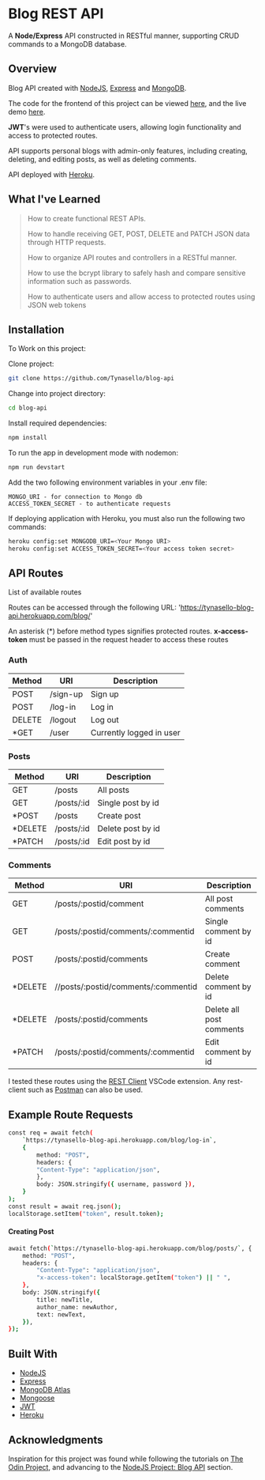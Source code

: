 # Blog REST API

A **Node/Express** API constructed in RESTful manner, supporting CRUD commands to a MongoDB database.

## Overview

Blog API created with [NodeJS](https://nodejs.dev/), [Express](https://expressjs.com/) and [MongoDB](https://www.mongodb.com/cloud/atlas).

The code for the frontend of this project can be viewed [here](https://github.com/Tynasello/blog-frontend), and the live demo [here](https://tynasello.github.io/blog-frontend/).

**JWT**'s were used to authenticate users, allowing login functionality and access to protected routes.

API supports personal blogs with admin-only features, including creating, deleting, and editing posts, as well as deleting comments.

API deployed with [Heroku](https://www.heroku.com).

## What I've Learned

> How to create functional REST APIs.
>
> How to handle receiving GET, POST, DELETE and PATCH JSON data through HTTP requests.
>
> How to organize API routes and controllers in a RESTful manner.
>
> How to use the bcrypt library to safely hash and compare sensitive information such as passwords.
>
> How to authenticate users and allow access to protected routes using JSON web tokens

## Installation

To Work on this project:

Clone project:

```bash
git clone https://github.com/Tynasello/blog-api
```

Change into project directory:

```bash
cd blog-api
```

Install required dependencies:

```bash
npm install
```

To run the app in development mode with nodemon:

```bash
npm run devstart
```

Add the two following environment variables in your .env file:

```
MONGO_URI - for connection to Mongo db
ACCESS_TOKEN_SECRET - to authenticate requests
```

If deploying application with Heroku, you must also run the following two commands:

```bash
heroku config:set MONGODB_URI=<Your Mongo URI>
heroku config:set ACCESS_TOKEN_SECRET=<Your access token secret>

```

## API Routes

List of available routes

Routes can be accessed through the following URL: 'https://tynasello-blog-api.herokuapp.com/blog/'

An asterisk (\*) before method types signifies protected routes. **x-access-token** must be passed in the request header to access these routes

### Auth

| Method | URI      | Description              |
| ------ | -------- | ------------------------ |
| POST   | /sign-up | Sign up                  |
| POST   | /log-in  | Log in                   |
| DELETE | /logout  | Log out                  |
| \*GET  | /user    | Currently logged in user |

### Posts

| Method   | URI        | Description       |
| -------- | ---------- | ----------------- |
| GET      | /posts     | All posts         |
| GET      | /posts/:id | Single post by id |
| \*POST   | /posts     | Create post       |
| \*DELETE | /posts/:id | Delete post by id |
| \*PATCH  | /posts/:id | Edit post by id   |

### Comments

| Method   | URI                                 | Description              |
| -------- | ----------------------------------- | ------------------------ |
| GET      | /posts/:postid/comment              | All post comments        |
| GET      | /posts/:postid/comments/:commentid  | Single comment by id     |
| POST     | /posts/:postid/comments             | Create comment           |
| \*DELETE | //posts/:postid/comments/:commentid | Delete comment by id     |
| \*DELETE | /posts/:postid/comments             | Delete all post comments |
| \*PATCH  | /posts/:postid/comments/:commentid  | Edit comment by id       |

I tested these routes using the [REST Client](https://marketplace.visualstudio.com/items?itemName=humao.rest-client) VSCode extension. Any rest-client such as [Postman](https://www.postman.com/) can also be used.

## Example Route Requests

```bash
const req = await fetch(
    `https://tynasello-blog-api.herokuapp.com/blog/log-in`,
    {
        method: "POST",
        headers: {
        "Content-Type": "application/json",
        },
        body: JSON.stringify({ username, password }),
    }
);
const result = await req.json();
localStorage.setItem("token", result.token);

```

#### Creating Post

```bash
await fetch(`https://tynasello-blog-api.herokuapp.com/blog/posts/`, {
    method: "POST",
    headers: {
        "Content-Type": "application/json",
        "x-access-token": localStorage.getItem("token") || " ",
    },
    body: JSON.stringify({
        title: newTitle,
        author_name: newAuthor,
        text: newText,
    }),
});
```

## Built With

- [NodeJS](https://nodejs.dev/)
- [Express](https://expressjs.com/)
- [MongoDB Atlas](https://www.mongodb.com/cloud/atlas)
- [Mongoose](https://mongoosejs.com/)
- [JWT](https://jwt.io/)
- [Heroku](https://www.heroku.com/home)

## Acknowledgments

Inspiration for this project was found while following the tutorials on [The Odin Project](https://www.theodinproject.com), and advancing to the [NodeJS Project: Blog API](https://www.theodinproject.com/paths/full-stack-javascript/courses/nodejs/lessons/blog-api) section.
